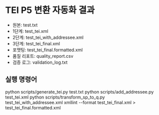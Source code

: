 # TEI P5 변환 자동화 결과

- 원본: test.txt
- 1단계: test_tei.xml
- 2단계: test_tei_with_addressee.xml
- 3단계: test_tei_final.xml
- 포맷팅: test_tei_final.formatted.xml
- 품질 리포트: quality_report.csv
- 검증 로그: validation_log.txt

## 실행 명령어

python scripts/generate_tei.py test.txt
python scripts/add_addressee.py test_tei.xml
python scripts/transform_sp_to_q.py test_tei_with_addressee.xml
xmllint --format test_tei_final.xml > test_tei_final.formatted.xml

